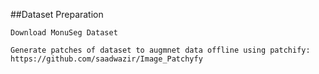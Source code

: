 ##Dataset Preparation
```
Download MonuSeg Dataset

Generate patches of dataset to augmnet data offline using patchify: https://github.com/saadwazir/Image_Patchyfy

```
